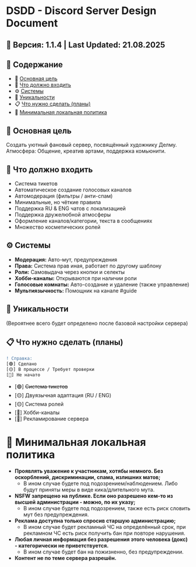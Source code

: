 # DSDD - Discord Server Design Document

## 📌 Версия: 1.1.4 | Last Updated: 21.08.2025

## 📑 Содержание
- 🎯 [Основная цель](#-основная-цель)
- 📌 [Что должно входить](#-что-должно-входить)
- ⚙️ [Системы](#️-системы)
- 🌟 [Уникальности](#-уникальности)
- 📋 [Что нужно сделать (планы)](#-что-нужно-сделать-планы)
- 📜 [Минимальная локальная политика](#-минимальная-локальная-политика)

## 🎯 Основная цель
Создать уютный фановый сервер, посвящённый художнику Делму.
Атмосфера: Общение, креатив артами, поддержка комьюнити.

## 📌 Что должно входить
- Система тикетов
- Автоматическое создание голосовых каналов
- Автомодерация (фильтры / анти-спам)
- Минимальные, но чёткие правила
- Поддержка RU & ENG чатов с локализацией
- Поддержка дружелюбной атмосферы
- Оформление каналов/категории, текста в сообщениях
- Множество косметических ролей

## ⚙️ Системы
- **Модерация:** Авто-мут, предупреждения
- **Права:** Система прав иная, работает по другому шаблону
- **Роли:** Самовыдача через кнопки и селекты
- **Хобби-каналы:** Открываются при наличии роли
- **Голосовые комнаты:** Авто-создание и удаление (также управление)
- **Мультиязычность:** Помощник на канале #guide

## 🌟 Уникальности
(Вероятнее всего будет определено после базовой настройки сервера)

## 📋 Что нужно сделать (планы)
```diff
! Справка:
[🟢] Сделано
[🟡] В процессе / Требует проверки
[🔴] Не начато
```
- [🟢] ~~Система тикетов~~
- [🟡] Двуязычная адаптация (RU / ENG)
- [🟡] Система ролей
- [🔴] Хобби-каналы
- [🔴] Рекламирование сервера

# 📜 Минимальная локальная политика
- **Проявлять уважение к участникам, хотябы немного. Без оскорблений, дискриминации, спама, излишних матов;**
   - В ином случае будете под подозрением/наблюдением. Либо будут приняты меры в виде кика/длительного мута.
- **NSFW запрещено на публике. Если оно разрешено кем-то из высшей администрации - можно, по их указу;**
   - В ином случае будете под подозрением, также есть риск словить мут без предупреждения.
- **Реклама доступна только спросив старшую администрацию;**
   - В ином случае будет рекламный ЧС на определённый срок, при рекламном ЧС есть риск получить бан при повторе нарушения.
- **Любая личная информация без разрешения этого человека (докс) - категорически не приветствуется.**
   - В ином случае будет бан на пожизненно, без предупреждении.
- **Контент не по теме сервера разрешён.**
